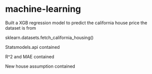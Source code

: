 # machine-learning

Built a XGB regression model to predict the california house price
the dataset is from 

sklearn.datasets.fetch_california_housing()

Statsmodels.api contained

R^2 and MAE contained

New house assumption contained

